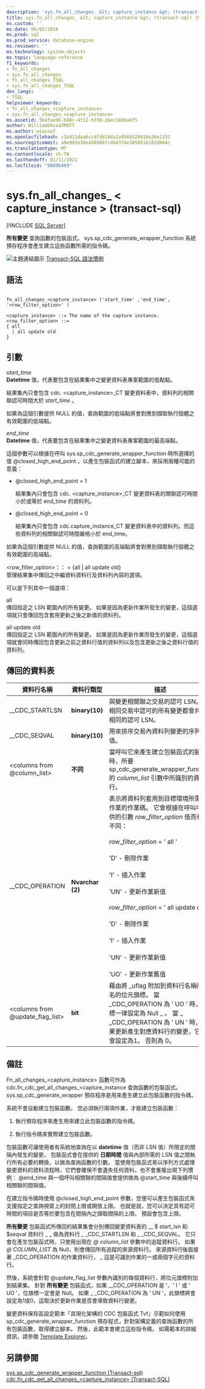 ```yaml
---
description: 'sys.fn_all_changes_ &lt; capture_instance &gt; (transact-sql) '
title: sys.fn_all_changes_ &lt; capture_instance &gt; (transact-sql) |Microsoft Docs
ms.custom: ''
ms.date: 06/02/2016
ms.prod: sql
ms.prod_service: database-engine
ms.reviewer: ''
ms.technology: system-objects
ms.topic: language-reference
f1_keywords:
- fn_all_changes
- sys.fn_all_changes
- fn_all_changes_TSQL
- sys.fn_all_changes_TSQL
dev_langs:
- TSQL
helpviewer_keywords:
- fn_all_changes_<capture_instance>
- sys.fn_all_changes_<capture_instance>
ms.assetid: 564fae96-b88c-4f22-9338-26ec168ba6f5
author: WilliamDAssafMSFT
ms.author: wiassaf
ms.openlocfilehash: c1b411daa6ccdfdb34da1a9560520416e26e1191
ms.sourcegitcommit: a9e982e30e458866fcd64374e3458516182d604c
ms.translationtype: MT
ms.contentlocale: zh-TW
ms.lasthandoff: 01/11/2021
ms.locfileid: "98096469"
---
```

# <a name="sysfn_all_changes_ltcapture_instancegt-transact-sql"></a>sys.fn_all_changes_ &lt; capture_instance &gt; (transact-sql) 
[!INCLUDE [SQL Server](../../includes/applies-to-version/sqlserver.md)]

  **所有變更** 查詢函數的包裝函式。 sys.sp_cdc_generate_wrapper_function 系統預存程序會產生建立這些函數所需的指令碼。  
  
 ![主題連結圖示](../../database-engine/configure-windows/media/topic-link.gif "主題連結圖示") [Transact-SQL 語法慣例](../../t-sql/language-elements/transact-sql-syntax-conventions-transact-sql.md)  
  
## <a name="syntax"></a>語法  
  
```  
  
fn_all_changes_<capture_instance> ('start_time' ,'end_time', '<row_filter_option>' )  
  
<capture_instance> ::= The name of the capture instance.  
<row_filter_option> ::=  
{ all  
  | all update old  
}  
```  
  
## <a name="arguments"></a>引數  
 *start_time*  
 **Datetime** 值，代表要包含在結果集中之變更資料表專案範圍的低點點。  
  
 結果集內只會包含 cdc. <capture_instance>_CT 變更資料表中，資料列的相關聯認可時間大於 *start_time* 。  
  
 如果為這個引數提供 NULL 的值，查詢範圍的低端點將會對應到擷取執行個體之有效範圍的低端點。  
  
 *end_time*  
 **Datetime** 值，代表要包含在結果集中之變更資料表專案範圍的最高端點。  
  
 這個參數可以根據在呼叫 sys.sp_cdc_generate_wrapper_function 時所選擇的值 @closed_high_end_point ，以產生包裝函式的建立腳本，來採用兩種可能的意義：  
  
-   @closed_high_end_point = 1  
  
     結果集內只會包含 cdc. <capture_instance>_CT 變更資料表的關聯認可時間小於或等於 end_time 的資料列。  
  
-   @closed_high_end_point = 0  
  
     結果集內只會包含 cdc.capture_instance_CT 變更資料表中的資料列，而這些資料列的相關聯認可時間嚴格小於 end_time。  
  
 如果為這個引數提供 NULL 的值，查詢範圍的高端點將會對應到擷取執行個體之有效範圍的高端點。  
  
 <row_filter_option>：： = {all | all update old}  
 管理結果集中傳回之中繼資料資料行及資料列內容的選項。  
  
 可以是下列其中一個選項：  
  
 all  
 傳回指定之 LSN 範圍內的所有變更。 如果是因為更新作業所發生的變更，這個選項就只會傳回包含套用更新之後之新值的資料列。  
  
 all update old  
 傳回指定之 LSN 範圍內的所有變更。 如果是因為更新作業而發生的變更，這個選項就會同時傳回包含更新之前之資料行值的資料列以及包含更新之後之資料行值的資料列。  
  
## <a name="table-returned"></a>傳回的資料表  
  
|資料行名稱|資料行類型|描述|  
|-----------------|-----------------|-----------------|  
|__CDC_STARTLSN|**binary(10)**|與變更相關聯之交易的認可 LSN。 在相同交易中認可的所有變更都會共用相同的認可 LSN。|  
|__CDC_SEQVAL|**binary(10)**|用來排序交易內資料列變更的序列值。|  
|\<columns from @column_list>|**不同**|當呼叫它來產生建立包裝函式的腳本時，所要 sp_cdc_generate_wrapper_function 的 *column_list* 引數中所識別的資料行。|  
|__CDC_OPERATION|**Nvarchar (2)**|表示將資料列套用到目標環境所需之作業的作業碼。 它會根據在呼叫中提供的引數 *row_filter_option* 值而有所不同：<br /><br /> *row_filter_option* = ' all '<br /><br /> 'D' - 刪除作業<br /><br /> 'I' - 插入作業<br /><br /> 'UN' - 更新作業新值<br /><br /> *row_filter_option* = ' all update old '<br /><br /> 'D' - 刪除作業<br /><br /> 'I' - 插入作業<br /><br /> 'UN' - 更新作業新值<br /><br /> 'UO' - 更新作業舊值|  
|\<columns from @update_flag_list>|**bit**|藉由將 _uflag 附加到資料行名稱所命名的位元旗標。 當 _CDC_OPERATION 為 ' UO ' 時，旗標一律設定為 Null \_ 。 當 \_ _CDC_OPERATION 為 ' UN ' 時，如果更新產生對應資料行的變更，它就會設定為1。 否則為 0。|  
  
## <a name="remarks"></a>備註  
 Fn_all_changes_<capture_instance> 函數可作為 cdc.fn_cdc_get_all_changes_<capture_instance 查詢函數的包裝函式。 sys.sp_cdc_generate_wrapper 預存程序是用來產生建立此包裝函數的指令碼。  
  
 系統不會自動建立包裝函數。 您必須執行兩項作業，才能建立包裝函數：  
  
1.  執行預存程序來產生用來建立此包裝函數的指令碼。  
  
2.  執行指令碼來實際建立包裝函數。  

 包裝函數可讓使用者有系統地查詢在以 **datetime** 值（而非 LSN 值）所限定的間隔內發生的變更。 包裝函式會在提供的 **日期時間** 值與內部所需的 LSN 值之間執行所有必要的轉換，以做為查詢函數的引數。 當使用包裝函式來以序列方式處理變更資料的資料流程時，它們會確保不會遺失任何資料，也不會重複出現下列慣例： @end_time 與一個呼叫相關聯的間隔值會提供做為 @start_time 與後續呼叫相關聯的間隔值。  
  
 在建立指令碼時使用 @closed_high_end_point 參數，您便可以產生包裝函式來支援指定之查詢視窗上的封閉上限或開放上限。 也就是說，您可以決定具有認可時間的項目是否等於要包含在間隔內之擷取間隔的上限。 預設會包含上限。  
  
 **所有變更** 包裝函式所傳回的結果集會分別傳回變更資料表的 __ $ start_lsn 和 $seqval 資料行 \_ \_ 做為資料行 \_ _CDC_STARTLSN 和 \_ _CDC_SEQVAL。 它只會在產生包裝函式時，只使用出現在 *\@ column_list* 參數中的追蹤資料行。 如果 *\@ COLUMN_LIST* 為 Null，則會傳回所有追蹤的來源資料行。 來源資料行後面接著 _CDC_OPERATION 的作業資料行， \_ 這是可識別作業的一或兩個字元的資料行。  
  
 然後，系統會針對 @update_flag_list 參數內識別的每個資料行，將位元旗標附加到結果集。 針對 **所有變更** 包裝函式，如果 __CDC_OPERATION 是 '、' I ' 或 ' UO '，位旗標一定會是 Null。 如果 \_ _CDC_OPERATION 為 ' UN '，此旗標將會設定為1或0，這取決於更新作業是否會導致資料行變更。  
  
 變更資料保存區設定範本「具現化架構的 CDC 包裝函式 Tvf」示範如何使用 sp_cdc_generate_wrapper_function 預存程式，針對架構定義的查詢函數的所有包裝函數，取得建立腳本。 然後，此範本會建立這些指令碼。 如需範本的詳細資訊，請參閱 [Template Explorer](../../ssms/template/template-explorer.md)。  
  
## <a name="see-also"></a>另請參閱  
 [sys.sp_cdc_generate_wrapper_function &#40;Transact-sql&#41;](../../relational-databases/system-stored-procedures/sys-sp-cdc-generate-wrapper-function-transact-sql.md)   
 [cdc.fn_cdc_get_all_changes_&#60;capture_instance&#62;  &#40;Transact-SQL&#41;](../../relational-databases/system-functions/cdc-fn-cdc-get-all-changes-capture-instance-transact-sql.md)  
  
  
